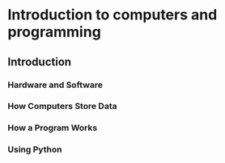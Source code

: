 # Introduction to computers and programming

## Introduction
### Hardware and Software
### How Computers Store Data
### How a Program Works
### Using Python
